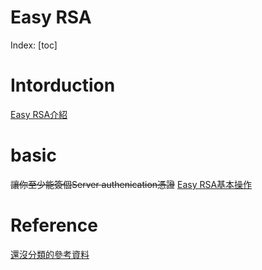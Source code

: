 # Easy RSA

Index:
[toc]

# Intorduction
[Easy RSA介紹](./Intorduction/Easy-RSA介紹.md)

# basic
~~讓你至少能簽個Server authenication憑證~~
[Easy RSA基本操作](./basic/Easy-RSA初始化與環境說明.md)


# Reference
[還沒分類的參考資料](不知道丟哪的參考資料.md)
